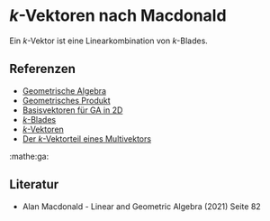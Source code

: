 # $k$-Vektoren nach Macdonald

Ein $k$-Vektor ist eine Linearkombination von $k$-Blades.

## Referenzen

- [Geometrische Algebra](f35d.md)
- [Geometrisches Produkt](81js.md)
- [Basisvektoren für GA in 2D](e6nk.md)
- [$k$-Blades](kikd.md)
- [$k$-Vektoren](93t3.md)
- [Der $k$-Vektorteil eines Multivektors](oagu.md)

:mathe:ga:

## Literatur

- Alan Macdonald - Linear and Geometric Algebra (2021) Seite 82
